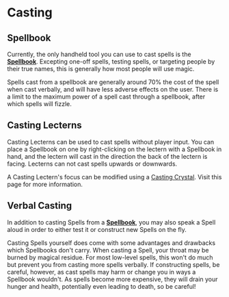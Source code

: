 # Casting

## Spellbook

Currently, the only handheld tool you can use to cast spells is the 
**[Spellbook](../items/spellbook.md)**. 
Excepting one-off spells, testing spells, or targeting people by their 
true names, this is generally how most people will use magic.

Spells cast from a spellbook are generally around 70% the cost of the
spell when cast verbally, and will have less adverse effects on the user.
There is a limit to the maximum power of a spell cast through a spellbook,
after which spells will fizzle.

## Casting Lecterns

Casting Lecterns can be used to cast spells without player input.
You can place a Spellbook on one by right-clicking on the lectern with 
a Spellbook in hand, and the lectern will cast in the direction the 
back of the lectern is facing. Lecterns can not cast spells upwards or 
downwards.

A Casting Lectern's focus can be modified using a 
[Casting Crystal](../items/casting_crystal.md). 
Visit this page for more information.

## Verbal Casting

In addition to casting Spells from a **[Spellbook](../items/spellbook.md)**, you
may also speak a Spell aloud in order to either test it or construct
new Spells on the fly.

Casting Spells yourself does come with some advantages and drawbacks
which Spellbooks don't carry. When casting a Spell, your throat may be
burned by magical residue. For most low-level spells, this won't do much
but prevent you from casting more spells verbally. If constructing spells,
be careful, however, as cast spells may harm or change you in ways a
Spellbook wouldn't. 
As spells become more expensive, they will drain your hunger and health,
potentially even leading to death, so be careful!